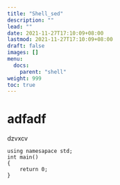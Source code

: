 ```yaml
---
title: "Shell_sed"
description: ""
lead: ""
date: 2021-11-27T17:10:09+08:00
lastmod: 2021-11-27T17:10:09+08:00
draft: false
images: []
menu: 
  docs:
    parent: "shell"
weight: 999
toc: true
---
```


# adfadf
dzvxcv
```
using namesapace std;
int main()
{
	return 0;	
}
```
